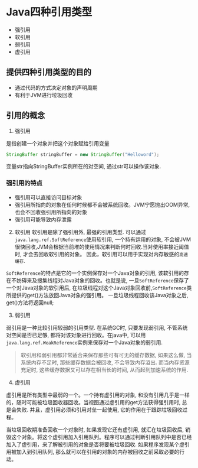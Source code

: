 # Java四种引用类型
- 强引用
- 软引用
- 弱引用
- 虚引用

## 提供四种引用类型的目的
- 通过代码的方式决定对象的声明周期
- 有利于JVM进行垃圾回收

## 引用的概念

1. 强引用

是指创建一个对象并把这个对象赋给引用变量

```java
StringBuffer stringBuffer = new StringBuffer("Helloword");
```
变量str指向StringBuffer实例所在的对空间, 通过str可以操作该对象.

### 强引用的特点

- 强引用可以直接访问目标对象
- 强引用所指向的对象在任何时候都不会被系统回收。JVM宁愿抛出OOM异常, 也会不回收强引用所指向的对象
- 强引用可能导致内存泄露

2. 软引用
软引用是除了强引用外, 最强的引用类型. 可以通过`java.lang.ref.SoftReference`使用软引用, 一个持有运用的对象, 不会被JVM很快回收,JVM会根据当前堆的使用情况来判断何时回收.当对使用率接近阈值时, 才会去回收软引用的对象。 因此，软引用可以用于实现对内存敏感的`高速缓存`.

`SoftReference`的特点是它的一个实例保存对一个Java对象的引用, 该软引用的存在不妨碍来及搜集线程对Java对象的回收。也就是说, 一旦`SoftReference`保存了一个对Java对象的软引用后, 在垃圾线程对这个Java对象回收前,`SoftReference`类所提供的get()方法放回Java对象的强引用。 一旦垃圾线程回收该Java对象之后, get()方法将返回null;

3. 弱引用

弱引用是一种比较引用较弱的引用类型. 在系统GC时, 只要发现弱引用, 不管系统对空间是否已足够, 都将对该对象进行回收。在java中, 可以用`java.lang.ref.WeakReference`实例来保存对一个Java对象的弱引用.
> 软引用和弱引用都非常适合来保存那些可有可无的缓存数据, 如果这么做, 当系统内存不足时, 那些缓存数据会被回收, 不会导致内存溢出. 而当内存资源充足时, 这些缓存数据又可以存在相当长的时间, 从而起到加速系统的作用.

4. 虚引用

虚引用是所有类型中最弱的一个。一个持有虚引用的对象, 和没有引用几乎是一样的，随时可能被垃圾回收器回收。当视图通过虚引用的get方法获得强引用时, 总是会失败. 并且，虚引用必须和引用对垒一起使用, 它的作用在于跟踪垃圾回收过程。

当垃圾回收期准备回收一个对象时, 如果发现它还有虚引用, 就汇在垃圾回收后, 销毁这个对象。将这个虚引用加入引用队列。程序可以通过判断引用队列中是否已经加入了虚引用，来了解被引用的对象是否将要被垃圾回收. 如果程序发现某个虚引用被加入到引用队列, 那么就可以在引用的对象的内存被回收之前采取必要的行动。
